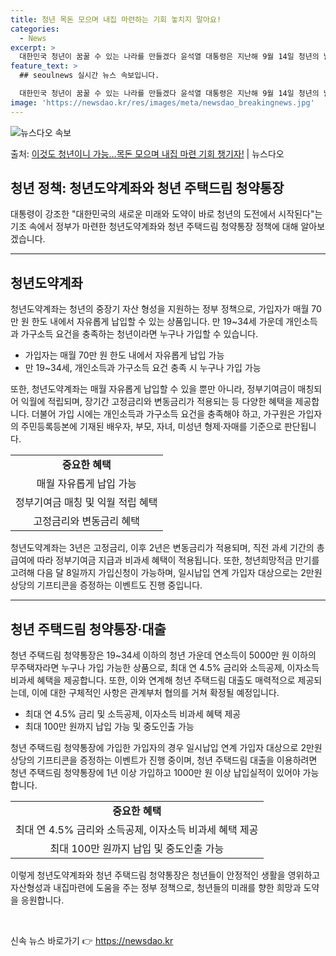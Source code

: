 ```yaml
---
title: 청년 목돈 모으며 내집 마련하는 기회 놓치지 말아요!
categories:
  - News
excerpt: >
  대한민국 청년이 꿈꿀 수 있는 나라를 만들겠다 윤석열 대통령은 지난해 9월 14일 청년의 날 기념식에서 대한…
feature_text: >
  ## seoulnews 실시간 뉴스 속보입니다.

  대한민국 청년이 꿈꿀 수 있는 나라를 만들겠다 윤석열 대통령은 지난해 9월 14일 청년의 날 기념식에서 대한…
image: 'https://newsdao.kr/res/images/meta/newsdao_breakingnews.jpg'
---
```


![뉴스다오 속보](https://newsdao.kr/res/images/meta/newsdao_breakingnews.jpg)

<p>출처: <a href="https://newsdao.kr/3250" rel="dofollow">이것도 청년이니 가능…목돈 모으며 내집 마련 기회 챙기자!</a> | 뉴스다오</p>

<h2>청년 정책: 청년도약계좌와 청년 주택드림 청약통장</h2>
<p data-ke-size="size16">대통령이 강조한 "대한민국의 새로운 미래와 도약이 바로 청년의 도전에서 시작된다"는 기조 속에서 정부가 마련한 청년도약계좌와 청년 주택드림 청약통장 정책에 대해 알아보겠습니다.</p>
<hr>
<h2 data-ke-size="size26">청년도약계좌</h2>
<p data-ke-size="size16">청년도약계좌는 청년의 중장기 자산 형성을 지원하는 정부 정책으로, 가입자가 매월 70만 원 한도 내에서 자유롭게 납입할 수 있는 상품입니다. 만 19~34세 가운데 개인소득과 가구소득 요건을 충족하는 청년이라면 누구나 가입할 수 있습니다.</p>
<ul>
  <li>가입자는 매월 70만 원 한도 내에서 자유롭게 납입 가능</li>
  <li>만 19~34세, 개인소득과 가구소득 요건 충족 시 누구나 가입 가능</li>
</ul>
<p data-ke-size="size16">또한, 청년도약계좌는 매월 자유롭게 납입할 수 있을 뿐만 아니라, 정부기여금이 매칭되어 익월에 적립되며, 장기간 고정금리와 변동금리가 적용되는 등 다양한 혜택을 제공합니다. 더불어 가입 시에는 개인소득과 가구소득 요건을 충족해야 하고, 가구원은 가입자의 주민등록등본에 기재된 배우자, 부모, 자녀, 미성년 형제·자매를 기준으로 판단됩니다.</p>
<table>
  <tr>
    <td style="text-align: center; height: 17px;"><b>중요한 혜택</b></td>
  </tr>
  <tr>
    <td style="text-align: center; height: 17px;">매월 자유롭게 납입 가능</td>
  </tr>
  <tr>
    <td style="text-align: center; height: 17px;">정부기여금 매칭 및 익월 적립 혜택</td>
  </tr>
  <tr>
    <td style="text-align: center; height: 17px;">고정금리와 변동금리 혜택</td>
  </tr>
</table>
<p data-ke-size="size16">청년도약계좌는 3년은 고정금리, 이후 2년은 변동금리가 적용되며, 직전 과세 기간의 총급여에 따라 정부기여금 지급과 비과세 혜택이 적용됩니다. 또한, 청년희망적금 만기를 고려해 다음 달 8일까지 가입신청이 가능하며, 일시납입 연계 가입자 대상으로는 2만원 상당의 기프티콘을 증정하는 이벤트도 진행 중입니다.</p>
<hr>
<h2 data-ke-size="size26">청년 주택드림 청약통장·대출</h2>
<p data-ke-size="size16">청년 주택드림 청약통장은 19~34세 이하의 청년 가운데 연소득이 5000만 원 이하의 무주택자라면 누구나 가입 가능한 상품으로, 최대 연 4.5% 금리와 소득공제, 이자소득 비과세 혜택을 제공합니다. 또한, 이와 연계해 청년 주택드림 대출도 매력적으로 제공되는데, 이에 대한 구체적인 사항은 관계부처 협의를 거쳐 확정될 예정입니다.</p>
<ul>
  <li>최대 연 4.5% 금리 및 소득공제, 이자소득 비과세 혜택 제공</li>
  <li>최대 100만 원까지 납입 가능 및 중도인출 가능</li>
</ul>
<p data-ke-size="size16">청년 주택드림 청약통장에 가입한 가입자의 경우 일시납입 연계 가입자 대상으로 2만원 상당의 기프티콘을 증정하는 이벤트가 진행 중이며, 청년 주택드림 대출을 이용하려면 청년 주택드림 청약통장에 1년 이상 가입하고 1000만 원 이상 납입실적이 있어야 가능합니다.</p>
<table>
  <tr>
    <td style="text-align: center; height: 17px;"><b>중요한 혜택</b></td>
  </tr>
  <tr>
    <td style="text-align: center; height: 17px;">최대 연 4.5% 금리와 소득공제, 이자소득 비과세 혜택 제공</td>
  </tr>
  <tr>
    <td style="text-align: center; height: 17px;">최대 100만 원까지 납입 및 중도인출 가능</td>
  </tr>
</table>
<p data-ke-size="size16">이렇게 청년도약계좌와 청년 주택드림 청약통장은 청년들이 안정적인 생활을 영위하고 자산형성과 내집마련에 도움을 주는 정부 정책으로, 청년들의 미래를 향한 희망과 도약을 응원합니다.</p>
<p data-ke-size="size16">&nbsp;</p> 

신속 뉴스 바로가기 👉 <a href="https://newsdao.kr" rel="dofollow">https://newsdao.kr</a>


